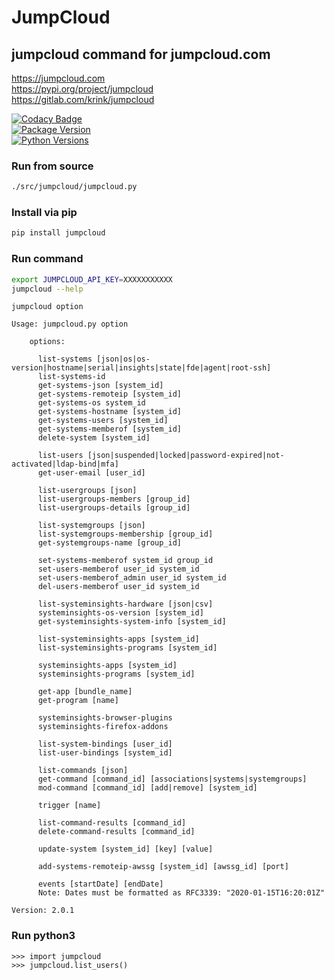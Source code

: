 # JumpCloud #

## jumpcloud command for jumpcloud.com ##

<https://jumpcloud.com>  
<https://pypi.org/project/jumpcloud>  
<https://gitlab.com/krink/jumpcloud>  

[![Codacy Badge](https://api.codacy.com/project/badge/Grade/e37c117f09064e7ea5d54f6f4fb208b0)](https://app.codacy.com/gh/karlrink/jumpcloud?utm_source=github.com&utm_medium=referral&utm_content=karlrink/jumpcloud&utm_campaign=Badge_Grade_Settings)  
[![Package Version](https://img.shields.io/pypi/v/jumpcloud.svg)](https://pypi.python.org/pypi/jumpcloud/)  
[![Python Versions](https://img.shields.io/pypi/pyversions/pypistats.svg?logo=python&logoColor=FFE873)](https://pypi.org/project/pypistats/)  

### Run from source ###

```bash
./src/jumpcloud/jumpcloud.py
```

### Install via pip ###

```bash
pip install jumpcloud
```

### Run command ###

```bash
export JUMPCLOUD_API_KEY=XXXXXXXXXXX
jumpcloud --help
```

```text
jumpcloud option

Usage: jumpcloud.py option 

    options:

      list-systems [json|os|os-version|hostname|serial|insights|state|fde|agent|root-ssh]
      list-systems-id
      get-systems-json [system_id]
      get-systems-remoteip [system_id]
      get-systems-os system_id
      get-systems-hostname [system_id]
      get-systems-users [system_id]
      get-systems-memberof [system_id]
      delete-system [system_id]

      list-users [json|suspended|locked|password-expired|not-activated|ldap-bind|mfa]
      get-user-email [user_id]

      list-usergroups [json]
      list-usergroups-members [group_id]
      list-usergroups-details [group_id]

      list-systemgroups [json]
      list-systemgroups-membership [group_id]
      get-systemgroups-name [group_id]

      set-systems-memberof system_id group_id
      set-users-memberof user_id system_id
      set-users-memberof_admin user_id system_id
      del-users-memberof user_id system_id

      list-systeminsights-hardware [json|csv]
      systeminsights-os-version [system_id]
      get-systeminsights-system-info [system_id]

      list-systeminsights-apps [system_id]
      list-systeminsights-programs [system_id]

      systeminsights-apps [system_id]
      systeminsights-programs [system_id]

      get-app [bundle_name]
      get-program [name]

      systeminsights-browser-plugins
      systeminsights-firefox-addons

      list-system-bindings [user_id]
      list-user-bindings [system_id]

      list-commands [json]
      get-command [command_id] [associations|systems|systemgroups]
      mod-command [command_id] [add|remove] [system_id]

      trigger [name]

      list-command-results [command_id]
      delete-command-results [command_id]

      update-system [system_id] [key] [value]

      add-systems-remoteip-awssg [system_id] [awssg_id] [port]

      events [startDate] [endDate]
      Note: Dates must be formatted as RFC3339: "2020-01-15T16:20:01Z"

Version: 2.0.1
```

### Run python3 ###

```python3
>>> import jumpcloud
>>> jumpcloud.list_users()
```
